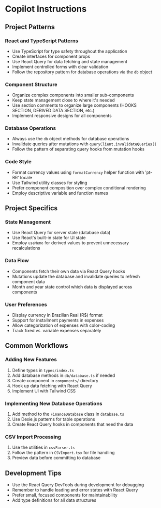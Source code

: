 # Copilot Instructions

## Project Patterns

### React and TypeScript Patterns
- Use TypeScript for type safety throughout the application
- Create interfaces for component props
- Use React Query for data fetching and state management
- Implement controlled forms with clear validation
- Follow the repository pattern for database operations via the `db` object

### Component Structure
- Organize complex components into smaller sub-components
- Keep state management close to where it's needed
- Use section comments to organize large components (HOOKS SECTION, DERIVED DATA SECTION, etc.)
- Implement responsive designs for all components

### Database Operations
- Always use the `db` object methods for database operations
- Invalidate queries after mutations with `queryClient.invalidateQueries()`
- Follow the pattern of separating query hooks from mutation hooks

### Code Style
- Format currency values using `formatCurrency` helper function with 'pt-BR' locale
- Use Tailwind utility classes for styling
- Prefer component composition over complex conditional rendering
- Employ descriptive variable and function names

## Project Specifics

### State Management
- Use React Query for server state (database data)
- Use React's built-in state for UI state
- Employ `useMemo` for derived values to prevent unnecessary recalculations

### Data Flow
- Components fetch their own data via React Query hooks
- Mutations update the database and invalidate queries to refresh component data
- Month and year state control which data is displayed across components

### User Preferences
- Display currency in Brazilian Real (R$) format
- Support for installment payments in expenses
- Allow categorization of expenses with color-coding
- Track fixed vs. variable expenses separately

## Common Workflows

### Adding New Features
1. Define types in `types/index.ts`
2. Add database methods in `db/database.ts` if needed
3. Create component in `components/` directory
4. Hook up data fetching with React Query
5. Implement UI with Tailwind CSS

### Implementing New Database Operations
1. Add method to the `FinanceDatabase` class in `database.ts`
2. Use Dexie.js patterns for table operations
3. Create React Query hooks in components that need the data

### CSV Import Processing
1. Use the utilities in `csvParser.ts`
2. Follow the pattern in `CSVImport.tsx` for file handling
3. Preview data before committing to database

## Development Tips
- Use the React Query DevTools during development for debugging
- Remember to handle loading and error states with React Query
- Prefer small, focused components for maintainability
- Add type definitions for all data structures